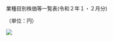 業種目別株価等一覧表(令和２年１・２月分)

（単位：円）

![](https://www.nta.go.jp/tmp/69d1b32e-2af4-4de2-9218-eaaf544e8d34/images/39926ab4605b9268329b8482f3ef47d1a0cf3f22d5142891b6d1801da471d36d.jpg)